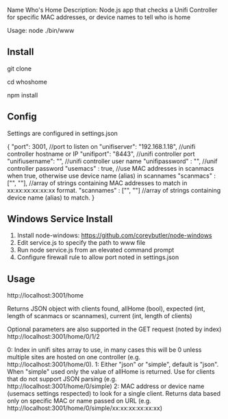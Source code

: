 Name Who's Home
Description: Node.js app that checks a Unifi Controller for specific MAC addresses, or device names to tell who is home

Usage: node ./bin/www

## Install

git clone 

cd whoshome

npm install

## Config

Settings are configured in settings.json

{
  "port": 3001, //port to listen on
  "unifiserver": "192.168.1.18", //unifi controller hostname or IP
  "unifiport": "8443", //unifi controller port
  "unifiusername": "", //unifi controller user name
  "unifipassword" : "", //unif controller password
  "usemacs" : true, //use MAC addresses in scanmacs when true, otherwise use device name (alias) in scannames
  "scanmacs" : ["", ""], //array of strings containing MAC addresses to match in xx:xx:xx:xx:xx:xx format. 
  "scannames" : ["", ""] //array of strings containing device name (alias) to match.
}

## Windows Service Install

1) Install node-windows: https://github.com/coreybutler/node-windows
2) Edit service.js to specify the path to www file
3) Run node service.js from an elevated command prompt
4) Configure firewall rule to allow port noted in settings.json

## Usage

http://localhost:3001/home

Returns JSON object with clients found, allHome (bool), expected (int, length of scanmacs or scannames), current (int, length of clients)

Optional parameters are also supported in the GET request (noted by index) http://localhost:3001/home/0/1/2

0: Index in unifi sites array to use, in many cases this will be 0 unless multiple sites are hosted on one controller (e.g. http://localhost:3001/home/0).
1: Either "json" or "simple", default is "json". When "simple" used only the value of allHome is returned. Use for clients that do not support JSON parsing (e.g. http://localhost:3001/home/0/simple)
2: MAC address or device name (usemacs settings respected) to look for a single client. Returns data based only on specific MAC or name passed on URL (e.g. http://localhost:3001/home/0/simple/xx:xx:xx:xx:xx:xx)

